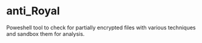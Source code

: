 # anti_Royal
Poweshell tool to check for partially encrypted files with various techniques and sandbox them for analysis.
